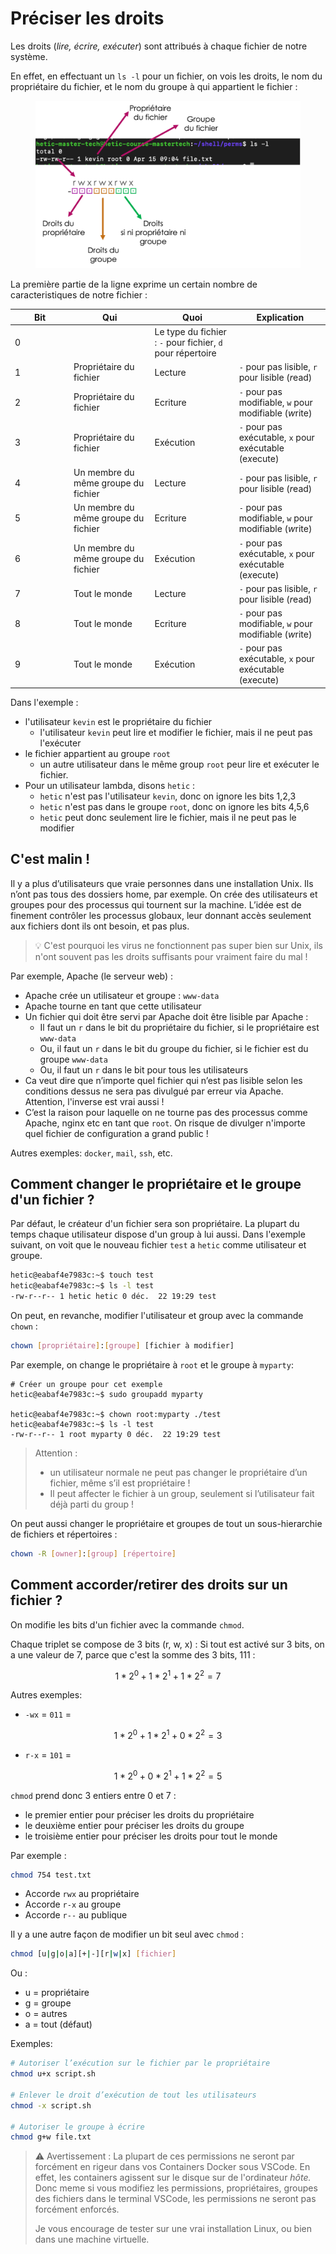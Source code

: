 # Préciser les droits

Les droits (_lire, écrire, exécuter_) sont attribués à chaque fichier de notre système.

En effet, en effectuant un `ls -l` pour un fichier, on vois les droits, le nom du propriétaire du fichier, et le nom du groupe à qui appartient le fichier :

<figure><img src="../../.gitbook/assets/droits.png" alt=""><figcaption></figcaption></figure>

La première partie de la ligne exprime un certain nombre de caracteristiques de notre fichier :

<table><thead><tr><th width="80">Bit</th><th>Qui</th><th>Quoi</th><th>Explication</th></tr></thead><tbody><tr><td>0</td><td></td><td>Le type du fichier : <code>-</code> pour fichier, <code>d</code> pour répertoire</td><td></td></tr><tr><td>1</td><td>Propriétaire du fichier</td><td>Lecture</td><td><code>-</code> pour pas lisible, <code>r</code> pour lisible (<em>r</em>ead)</td></tr><tr><td>2</td><td>Propriétaire du fichier</td><td>Ecriture</td><td><code>-</code> pour pas modifiable, <code>w</code> pour modifiable (<em>w</em>rite)</td></tr><tr><td>3</td><td>Propriétaire du fichier</td><td>Exécution</td><td><code>-</code> pour pas exécutable, <code>x</code> pour exécutable (e<em>x</em>ecute)</td></tr><tr><td>4</td><td>Un membre du même groupe du fichier</td><td>Lecture</td><td><code>-</code> pour pas lisible, <code>r</code> pour lisible (<em>r</em>ead)</td></tr><tr><td>5</td><td>Un membre du même groupe du fichier</td><td>Ecriture</td><td><code>-</code> pour pas modifiable, <code>w</code> pour modifiable (<em>w</em>rite)</td></tr><tr><td>6</td><td>Un membre du même groupe du fichier</td><td>Exécution</td><td><code>-</code> pour pas exécutable, <code>x</code> pour exécutable (e<em>x</em>ecute)</td></tr><tr><td>7</td><td>Tout le monde</td><td>Lecture</td><td><code>-</code> pour pas lisible, <code>r</code> pour lisible (<em>r</em>ead)</td></tr><tr><td>8</td><td>Tout le monde</td><td>Ecriture</td><td><code>-</code> pour pas modifiable, <code>w</code> pour modifiable (<em>w</em>rite)</td></tr><tr><td>9</td><td>Tout le monde</td><td>Exécution</td><td><code>-</code> pour pas exécutable, <code>x</code> pour exécutable (e<em>x</em>ecute)</td></tr></tbody></table>

Dans l'exemple :

* l'utilisateur `kevin` est le propriétaire du fichier
  * l'utilisateur `kevin` peut lire et modifier le fichier, mais il ne peut pas l'exécuter
* le fichier appartient au groupe `root`
  * un autre utilisateur dans le même group `root` peur lire et exécuter le fichier.
* Pour un utilisateur lambda, disons `hetic` :
  * `hetic` n'est pas l'utilisateur `kevin`, donc on ignore les bits 1,2,3
  * `hetic` n'est pas dans le groupe `root`, donc on ignore les bits 4,5,6
  * `hetic` peut donc seulement lire le fichier, mais il ne peut pas le modifier

## C'est malin !

Il y a plus d’utilisateurs que vraie personnes dans une installation Unix. Ils n’ont pas tous des dossiers home, par exemple. On crée des utilisateurs et groupes pour des processus qui tournent sur la machine. L’idée est de finement contrôler les processus globaux, leur donnant accès seulement aux fichiers dont ils ont besoin, et pas plus.

> :bulb: C'est pourquoi les virus ne fonctionnent pas super bien sur Unix, ils n'ont souvent pas les droits suffisants pour vraiment faire du mal !

Par exemple, Apache (le serveur web) :

* Apache crée un utilisateur et groupe : `www-data`
* Apache tourne en tant que cette utilisateur
* Un fichier qui doit être servi par Apache doit être lisible par Apache :
  * Il faut un `r` dans le bit du propriétaire du fichier, si le propriétaire est `www-data`
  * Ou, il faut un `r` dans le bit du groupe du fichier, si le fichier est du groupe `www-data`
  * Ou, il faut un `r` dans le bit pour tous les utilisateurs
* Ca veut dire que n’importe quel fichier qui n’est pas lisible selon les conditions dessus ne sera pas divulgué par erreur via Apache. Attention, l'inverse est vrai aussi !
* C’est la raison pour laquelle on ne tourne pas des processus comme Apache, nginx etc en tant que `root`. On risque de divulger n'importe quel fichier de configuration a grand public !

Autres exemples: `docker`, `mail`, `ssh`, etc.

## Comment changer le propriétaire et le groupe d'un fichier ?

Par défaut, le créateur d'un fichier sera son propriétaire. La plupart du temps chaque utilisateur dispose d'un group à lui aussi. Dans l'exemple suivant, on voit que le nouveau fichier `test` a `hetic` comme utilisateur et groupe.

```bash
hetic@eabaf4e7983c:~$ touch test
hetic@eabaf4e7983c:~$ ls -l test
-rw-r--r-- 1 hetic hetic 0 déc.  22 19:29 test
```

On peut, en revanche, modifier l'utilisateur et group avec la commande `chown` :

```bash
chown [propriétaire]:[groupe] [fichier à modifier]
```

Par exemple, on change le propriétaire à `root` et le groupe à `myparty`:

```
# Créer un groupe pour cet exemple 
hetic@eabaf4e7983c:~$ sudo groupadd myparty

hetic@eabaf4e7983c:~$ chown root:myparty ./test
hetic@eabaf4e7983c:~$ ls -l test
-rw-r--r-- 1 root myparty 0 déc.  22 19:29 test
```

> Attention :
>
> * un utilisateur normale ne peut pas changer le propriétaire d’un fichier, même s’il est propriétaire !
> * Il peut affecter le fichier à un group, seulement si l’utilisateur fait déjà parti du group !

On peut aussi changer le propriétaire et groupes de tout un sous-hierarchie de fichiers et répertoires :

```bash
chown -R [owner]:[group] [répertoire]
```

## Comment accorder/retirer des droits sur un fichier ?

On modifie les bits d'un fichier avec la commande `chmod`.

Chaque triplet se compose de 3 bits (r, w, x) : Si tout est activé sur 3 bits, on a une valeur de 7, parce que c'est la somme des 3 bits, 111 :

$$1*2^0 + 1*2^1 + 1*2^2 = 7$$

Autres exemples:

* `-wx` = `011` =&#x20;

&#x20;$$1*2^0 + 1*2^1 + 0*2^2 = 3$$

* `r-x` = `101` =&#x20;

$$1*2^0 + 0*2^1 + 1*2^2 = 5$$

`chmod` prend donc 3 entiers entre 0 et 7 :

* le premier entier pour préciser les droits du propriétaire
* le deuxième entier pour préciser les droits du groupe
* le troisième entier pour préciser les droits pour tout le monde

Par exemple :

```bash
chmod 754 test.txt
```

* Accorde `rwx` au propriétaire
* Accorde `r-x` au groupe
* Accorde `r--` au publique

Il y a une autre façon de modifier un bit seul avec `chmod` :

```bash
chmod [u|g|o|a][+|-][r|w|x] [fichier]
```

Ou :

* u = propriétaire
* g = groupe
* o = autres
* a = tout (défaut)

Exemples:

```bash
# Autoriser l’exécution sur le fichier par le propriétaire
chmod u+x script.sh

# Enlever le droit d’exécution de tout les utilisateurs
chmod -x script.sh

# Autoriser le groupe à écrire
chmod g+w file.txt
```

> :warning: Avertissement : La plupart de ces permissions ne seront par forcément en rigeur dans vos Containers Docker sous VSCode. En effet, les containers agissent sur le disque sur de l'ordinateur _hôte._ Donc meme si vous modifiez les permissions, propriétaires, groupes des fichiers dans le terminal VSCode, les permissions ne seront pas forcément enforcés.&#x20;
>
> Je vous encourage de tester sur une vrai installation Linux, ou bien dans une machine virtuelle.
